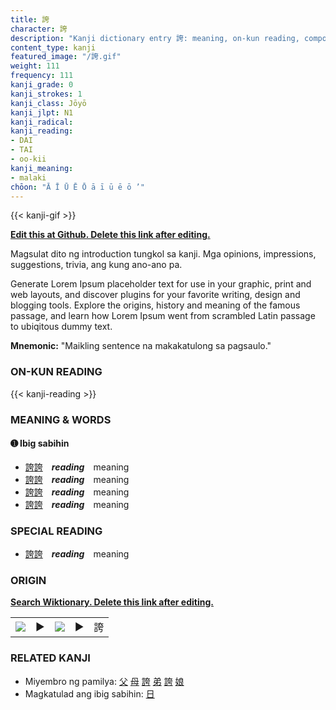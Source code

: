 ```yaml
---
title: 誇
character: 誇
description: "Kanji dictionary entry 誇: meaning, on-kun reading, compounds, origin, related kanji"
content_type: kanji
featured_image: "/誇.gif"
weight: 111
frequency: 111
kanji_grade: 0
kanji_strokes: 1
kanji_class: Jōyō
kanji_jlpt: N1
kanji_radical: 
kanji_reading: 
- DAI
- TAI
- oo-kii
kanji_meaning:
- malaki
chōon: "Ā Ī Ū Ē Ō ā ī ū ē ō ’"
---
```

[//]: # (Don't edit the line below. Kanji animated GIF code is automatically generated.)
{{< kanji-gif >}}

[//]: # (Edit below this line.)

**[Edit this at Github. Delete this link after editing.](https://github.com/tim0g/tim/tree/main/content/kanji/誇/index.md)**

Magsulat dito ng introduction tungkol sa kanji. Mga opinions, impressions, suggestions, trivia, ang kung ano-ano pa.

Generate Lorem Ipsum placeholder text for use in your graphic, print and web layouts, and discover plugins for your favorite writing, design and blogging tools. Explore the origins, history and meaning of the famous passage, and learn how Lorem Ipsum went from scrambled Latin passage to ubiqitous dummy text.
 
**Mnemonic:** "Maikling sentence na makakatulong sa pagsaulo."

### ON-KUN READING

[//]: # (Don't edit the line below. ON-KUN READING code is automatically generated.)
{{< kanji-reading >}}

### MEANING & WORDS

#### ➊ **Ibig sabihin**
  - [誇](../誇)[誇](../誇)　***reading***　meaning
  - [誇](../誇)[誇](../誇)　***reading***　meaning
  - [誇](../誇)[誇](../誇)　***reading***　meaning
  - [誇](../誇)[誇](../誇)　***reading***　meaning

### SPECIAL READING
  - [誇](../誇)[誇](../誇)　***reading***　meaning

### ORIGIN

**[Search Wiktionary. Delete this link after editing.](https://wiktionary.org/wiki/誇)**
<table class="kanji-table"><tr><td>
<img src="60px-誇-bronze.svg.png">
</td><td>▶</td><td>
<img src="60px-誇-oracle.svg.png">
</td><td>▶</td>
<td class="kanji-origin">誇</td>
</tr></table>

### RELATED KANJI
- Miyembro ng pamilya: [父](../父) [母](../母) [誇](../誇) [弟](../弟) [誇](../誇) [娘](../娘)
- Magkatulad ang ibig sabihin: [日](../日)
